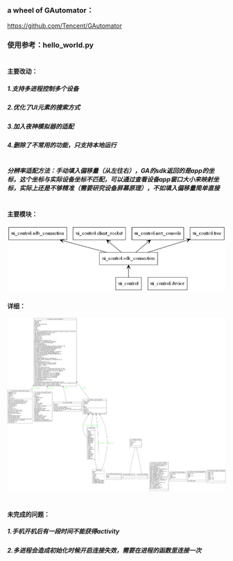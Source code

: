 ### a wheel of GAutomator：
https://github.com/Tencent/GAutomator

### 使用参考：hello_world.py

#
#### 主要改动：
##### 1.支持多进程控制多个设备
##### 2.优化了UI元素的搜索方式
##### 3.加入夜神模拟器的适配
##### 4.删除了不常用的功能，只支持本地运行
#
##### 分辨率适配方法：手动填入偏移量（从左往右），GA的sdk返回的是app的坐标，这个坐标与实际设备坐标不匹配，可以通过查看设备app窗口大小来映射坐标，实际上还是不够精准（需要研究设备屏幕原理），不如填入偏移量简单直接
#
#### 主要模块：
<img src="packages.png" alt="Drawing" width="900px" />


#### 详细：
<img src="classes.png" alt="Drawing" width="900px" />


#
#### 未完成的问题：
##### 1.手机开机后有一段时间不能获得activity
##### 2.多进程会造成初始化时候开启连接失效，需要在进程的函数里连接一次
